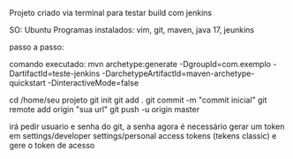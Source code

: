 Projeto criado via terminal para testar build com jenkins 

SO: Ubuntu
Programas instalados: vim, git, maven, java 17, jeunkins 

passo a passo:

comando executado: mvn archetype:generate -DgroupId=com.exemplo -DartifactId=teste-jenkins -DarchetypeArtifactId=maven-archetype-quickstart -DinteractiveMode=false

cd /home/seu projeto
git init
git add . 
git commit -m "commit inicial"
git remote add origin "sua url"
git push -u origin master

irá pedir usuario e senha do git, a senha agora é necessário gerar um token em settings/developer settings/personal access tokens (tekens classic) e gere o token de acesso
